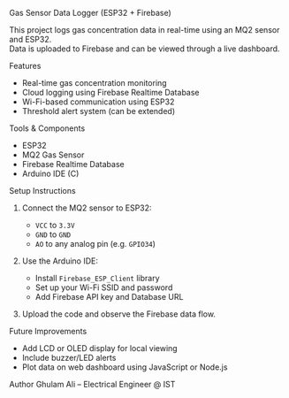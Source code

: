 Gas Sensor Data Logger (ESP32 + Firebase)

This project logs gas concentration data in real-time using an MQ2 sensor and ESP32.  
Data is uploaded to Firebase and can be viewed through a live dashboard.

Features
- Real-time gas concentration monitoring
- Cloud logging using Firebase Realtime Database
- Wi-Fi-based communication using ESP32
- Threshold alert system (can be extended)

Tools & Components
- ESP32  
- MQ2 Gas Sensor  
- Firebase Realtime Database  
- Arduino IDE (C)

Setup Instructions

1. Connect the MQ2 sensor to ESP32:
   - `VCC` to `3.3V`
   - `GND` to `GND`
   - `AO` to any analog pin (e.g. `GPIO34`)

2. Use the Arduino IDE:
   - Install `Firebase_ESP_Client` library
   - Set up your Wi-Fi SSID and password
   - Add Firebase API key and Database URL

3. Upload the code and observe the Firebase data flow.

Future Improvements
- Add LCD or OLED display for local viewing
- Include buzzer/LED alerts
- Plot data on web dashboard using JavaScript or Node.js

Author
Ghulam Ali – Electrical Engineer @ IST  
